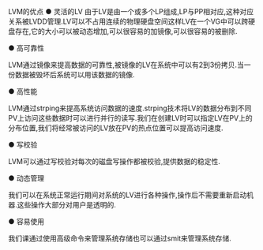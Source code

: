 LVM的优点
● 灵活的LV
由于LV是由一个或多个LP组成,LP与PP相对应,这种对应关系被LVDD管理.LV可以不占用连续的物理硬盘空间这样LV在一个VG中可以跨硬盘存在,它的大小可以被动态增加,可以很容易的加镜像,可以很容易的被删除.

● 高可靠性

LVM通过镜像来提高数据的可靠性,被镜像的LV在系统中可以有2到3份拷贝.当一份数据被毁坏后系统可以用该数据的镜像.

● 高性能

LVM通过strping来提高系统访问数据的速度.strping技术将LV的数据分布到不同PV上访问这些数据时可以进行并行的读写.我们在创建LV时可以指定LV在PV上的分布位置,我们将经常被访问的LV放在PV的热点位置可以提高访问速度.

● 写校验

LVM可以通过写校验对每次的磁盘写操作都被校验,提供数据的稳定性.

● 动态管理

我们可以在系统正常运行期间对系统的LV进行各种操作,操作后不需要重新启动机器.这些操作大部分对用户是透明的.

● 容易使用

我们课通过使用高级命令来管理系统存储也可以通过smit来管理系统存储.
